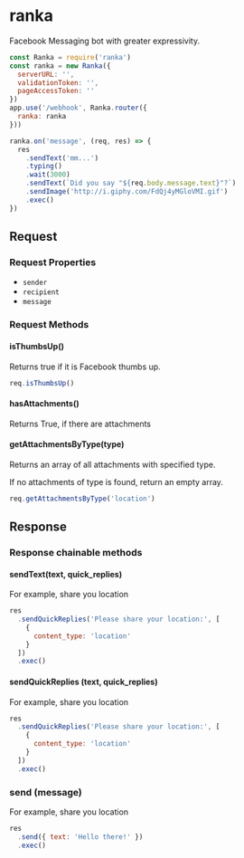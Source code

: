 # ranka

Facebook Messaging bot with greater expressivity.

```js
const Ranka = require('ranka')
const ranka = new Ranka({
  serverURL: '',
  validationToken: '',
  pageAccessToken: ''
})
app.use('/webhook', Ranka.router({
  ranka: ranka
}))

ranka.on('message', (req, res) => {
  res
    .sendText('mm...')
    .typing()
    .wait(3000)
    .sendText(`Did you say "${req.body.message.text}"?`)
    .sendImage('http://i.giphy.com/FdQj4yMGloVMI.gif')
    .exec()
})
```
## Request

### Request Properties

* `sender`
* `recipient`
* `message`

### Request Methods

#### isThumbsUp()

Returns true if it is Facebook thumbs up.

```js
req.isThumbsUp()
```

#### hasAttachments()

Returns True, if there are attachments

#### getAttachmentsByType(type)

Returns an array of all attachments with specified type.

If no attachments of type is found, return an empty array.

```js
req.getAttachmentsByType('location')
```

## Response

### Response chainable methods

#### sendText(text, quick_replies)

For example, share you location

```js
res
  .sendQuickReplies('Please share your location:', [
    {
      content_type: 'location'
    }
  ])
  .exec()
```

#### sendQuickReplies (text, quick_replies)

For example, share you location

```js
res
  .sendQuickReplies('Please share your location:', [
    {
      content_type: 'location'
    }
  ])
  .exec()
```


### send (message)

For example, share you location

```js
res
  .send({ text: 'Hello there!' })
  .exec()
```
